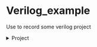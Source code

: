 <h1>Verilog_example</h1>

Use to record some verilog project


<details>
  <summary>Project</summary>
  <ul>
    <li><a href = "https://github.com/aa389393/Verilog_example/tree/master/DIV_N">DIV_N</a></li>
    <li><a href = "https://github.com/aa389393/Verilog_example/tree/master/Edge_detection">Edge Detection</a></li>
    <li><a href = "https://github.com/aa389393/Verilog_example/tree/master/Fast2Slow">Single bit Fast to Slow</a></li>
    <li><a href = "https://github.com/aa389393/Verilog_example/tree/master/Slow2Fast">Single bit Slow to Fast</a></li>
  </ul>  
</details>
